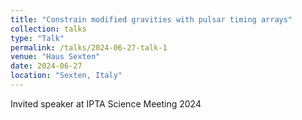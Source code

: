 ```yaml
---
title: "Constrain modified gravities with pulsar timing arrays"
collection: talks
type: "Talk"
permalink: /talks/2024-06-27-talk-1
venue: "Haus Sexten"
date: 2024-06-27
location: "Sexten, Italy"
---
```


Invited speaker at IPTA Science Meeting 2024
